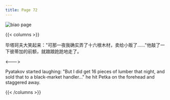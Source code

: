 ```yaml
---
title: Page 72
---
```


![biao page](./../../images/biao/seifert0726_biao_0066_072.jpg)

{{< columns >}}

毕塔珂夫大笑起来："可那一夜我确实弄了十六根木材，卖给小贩了......"他敲了一下彼蒂加的前额，就踉踉跄跄地走了。

<--->

Pyatakov started laughing: "But I did get 16 pieces of lumber that night, and sold that to a black-market handler..." he hit Petka on the forehead and staggered away.

{{< /columns >}}
